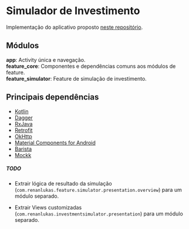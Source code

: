 # Simulador de Investimento

Implementação do aplicativo proposto [neste repositório](https://github.com/easynvest/teste-android).

## Módulos
**app**: Activity única e navegação.  
**feature_core**:  Componentes e dependências comuns aos módulos de feature.   
**feature_simulator**:  Feature de simulação de investimento.

## Principais dependências
* [Kotlin](https://kotlinlang.org/docs/reference/using-gradle.html)
* [Dagger](https://github.com/google/dagger)
* [RxJava](https://github.com/ReactiveX/RxJava)
* [Retrofit](https://square.github.io/retrofit/)
* [OkHttp](https://square.github.io/okhttp/)
* [Material Components for Android](https://material.io/develop/android/docs/getting-started/)
* [Barista](https://github.com/AdevintaSpain/Barista)
* [Mockk](https://github.com/mockk/mockk)

##### **TODO**
- Extrair lógica de resultado da simulação (`com.renanlukas.feature.simulator.presentation.overview`) para um módulo separado.

- Extrair Views customizadas (`com.renanlukas.investmentsimulator.presentation`) para um módulo separado.
